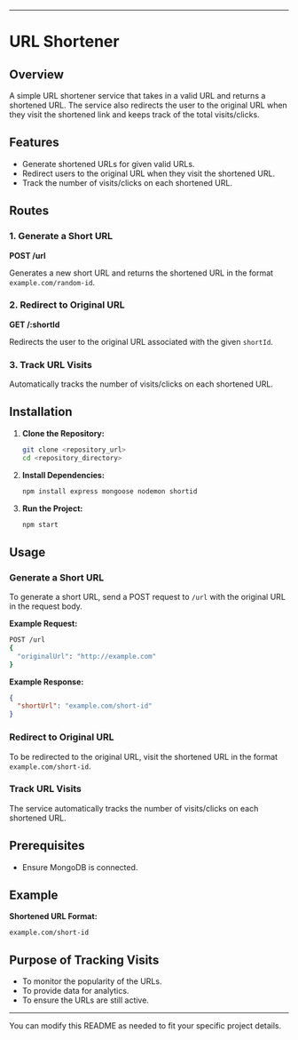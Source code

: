 

---

# URL Shortener

## Overview
A simple URL shortener service that takes in a valid URL and returns a shortened URL. The service also redirects the user to the original URL when they visit the shortened link and keeps track of the total visits/clicks.

## Features
- Generate shortened URLs for given valid URLs.
- Redirect users to the original URL when they visit the shortened URL.
- Track the number of visits/clicks on each shortened URL.

## Routes

### 1. Generate a Short URL
**POST /url**

Generates a new short URL and returns the shortened URL in the format `example.com/random-id`.

### 2. Redirect to Original URL
**GET /:shortId**

Redirects the user to the original URL associated with the given `shortId`.

### 3. Track URL Visits
Automatically tracks the number of visits/clicks on each shortened URL.

## Installation

1. **Clone the Repository:**
   ```sh
   git clone <repository_url>
   cd <repository_directory>
   ```

2. **Install Dependencies:**
   ```sh
   npm install express mongoose nodemon shortid
   ```

3. **Run the Project:**
   ```sh
   npm start
   ```

## Usage

### Generate a Short URL
To generate a short URL, send a POST request to `/url` with the original URL in the request body.

**Example Request:**

```sh
POST /url
{
  "originalUrl": "http://example.com"
}
```

**Example Response:**

```json
{
  "shortUrl": "example.com/short-id"
}
```

### Redirect to Original URL
To be redirected to the original URL, visit the shortened URL in the format `example.com/short-id`.

### Track URL Visits
The service automatically tracks the number of visits/clicks on each shortened URL.

## Prerequisites

- Ensure MongoDB is connected.

## Example

**Shortened URL Format:**

```
example.com/short-id
```

## Purpose of Tracking Visits

- To monitor the popularity of the URLs.
- To provide data for analytics.
- To ensure the URLs are still active.

---


You can modify this README as needed to fit your specific project details.
